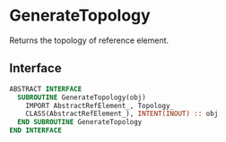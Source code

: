 # GenerateTopology

Returns the topology of reference element.

## Interface

```fortran
ABSTRACT INTERFACE
  SUBROUTINE GenerateTopology(obj)
    IMPORT AbstractRefElement_, Topology_
    CLASS(AbstractRefElement_), INTENT(INOUT) :: obj
  END SUBROUTINE GenerateTopology
END INTERFACE
```
